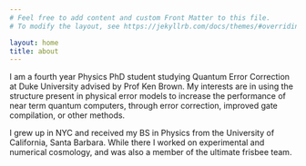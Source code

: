 ```yaml
---
# Feel free to add content and custom Front Matter to this file.
# To modify the layout, see https://jekyllrb.com/docs/themes/#overriding-theme-defaults

layout: home
title: about
---
```


I am a fourth year Physics PhD student studying Quantum Error Correction at Duke University advised by Prof Ken Brown. My interests are in using the structure present in physical error models to increase the performance of near term quantum computers, through error correction, improved gate compilation, or other methods.
<!-- Welcome to my personal site! I’m a fourth year Physics PhD student at Duke University, advised by Prof. Ken Brown. I work on Quantum Information Theory, specifically on near term quantum error correction and mitigation. My focus is in maximizing the performance of small scale quantum computers through better understanding of physical error models. Our group is focused on ion trap quantum computers, but I am also interested in non-stabilizer codes, near term error detection, and schemes for universal fault tolerance in more general architectures. -->

I grew up in NYC and received my BS in Physics from the University of California, Santa Barbara. While there I worked on experimental and numerical cosmology, and was also a member of the ultimate frisbee team.

<!--Teaching

While at Duke, I have been a recitation instructor for PHYS 151L: Mechanics for Engineers and PHYS 152L: Electromagnetism for Engineers, along with being a lab instructor for PHYS 142L: Electromagnetism for Pre-Meds and PHYS 152L: Electromagnetism for Engineers. -->
